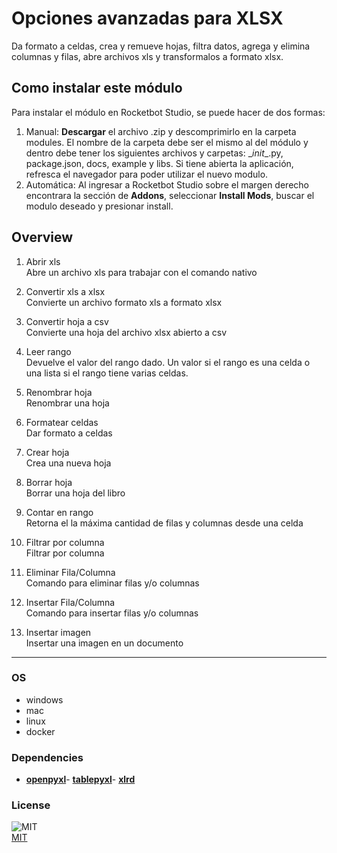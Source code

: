



# Opciones avanzadas para XLSX
  
Da formato a celdas, crea y remueve hojas, filtra datos, agrega y elimina columnas y filas, abre archivos xls y transformalos a formato xlsx.  


## Como instalar este módulo
  
Para instalar el módulo en Rocketbot Studio, se puede hacer de dos formas:
1. Manual: __Descargar__ el archivo .zip y descomprimirlo en la carpeta modules. El nombre de la carpeta debe ser el mismo al del módulo y dentro debe tener los siguientes archivos y carpetas: \__init__.py, package.json, docs, example y libs. Si tiene abierta la aplicación, refresca el navegador para poder utilizar el nuevo modulo.
2. Automática: Al ingresar a Rocketbot Studio sobre el margen derecho encontrara la sección de **Addons**, seleccionar **Install Mods**, buscar el modulo deseado y presionar install.  


## Overview


1. Abrir xls  
Abre un archivo xls para trabajar con el comando nativo

2. Convertir xls a xlsx  
Convierte un archivo formato xls a formato xlsx

3. Convertir hoja a csv  
Convierte una hoja del archivo xlsx abierto a csv

4. Leer rango  
Devuelve el valor del rango dado. Un valor si el rango es una celda o una lista si el rango tiene varias celdas.

5. Renombrar hoja  
Renombrar una hoja

6. Formatear celdas  
Dar formato a celdas

7. Crear hoja  
Crea una nueva hoja

8. Borrar hoja  
Borrar una hoja del libro

9. Contar en rango  
Retorna el la máxima cantidad de filas y columnas desde una celda

10. Filtrar por columna  
Filtrar por columna

11. Eliminar Fila/Columna  
Comando para eliminar filas y/o columnas

12. Insertar Fila/Columna  
Comando para insertar filas y/o columnas

13. Insertar imagen  
Insertar una imagen en un documento  




----
### OS

- windows
- mac
- linux
- docker

### Dependencies
- [**openpyxl**](https://pypi.org/project/openpyxl/)- [**tablepyxl**](https://pypi.org/project/tablepyxl/)- [**xlrd**](https://pypi.org/project/xlrd/)
### License
  
![MIT](https://camo.githubusercontent.com/107590fac8cbd65071396bb4d04040f76cde5bde/687474703a2f2f696d672e736869656c64732e696f2f3a6c6963656e73652d6d69742d626c75652e7376673f7374796c653d666c61742d737175617265)  
[MIT](http://opensource.org/licenses/mit-license.ph)